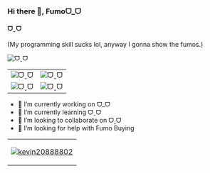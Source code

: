 ### Hi there 👋, Fumoᗜ_ᗜ
#### ᗜˬᗜ
(My programming skill sucks lol, anyway I gonna show the fumos.)

![ᗜˬᗜ](https://github.com/kevin20888802/kevin20888802/blob/main/assets/20230411_0.png)

|       |        |
| -------------- | -------------- |
| ![ᗜˬᗜ](https://github.com/kevin20888802/kevin20888802/blob/main/assets/csFumo.GIF) | ![ᗜˬᗜ](https://github.com/kevin20888802/kevin20888802/blob/main/assets/funkyDanceBattle.GIF) |
| ![ᗜˬᗜ](https://github.com/kevin20888802/kevin20888802/blob/main/assets/gooboo123.GIF) | ![ᗜˬᗜ](https://github.com/kevin20888802/kevin20888802/blob/main/assets/fumodman.GIF) |

- 🔭 I’m currently working on ᗜ_ᗜ 
- 🌱 I’m currently learning ᗜˬᗜ 
- 👯 I’m looking to collaborate on ᗜ˰ᗜ 
- 🤔 I’m looking for help with Fumo Buying 

|     |
| -------------- |
|<p align="left"> <a href="https://github.com/ryo-ma/github-profile-trophy"><img src="https://github-profile-trophy.vercel.app/?username=kevin20888802" alt="kevin20888802" /></a> </p>|








